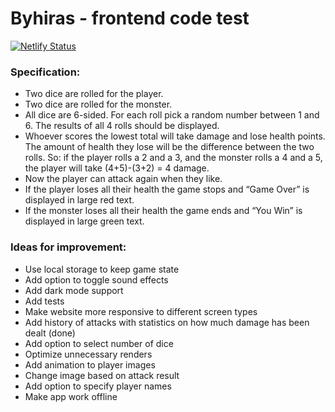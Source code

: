 # Byhiras - frontend code test

[![Netlify Status](https://api.netlify.com/api/v1/badges/9367f5b7-0600-47b7-97da-7c5413f32780/deploy-status)](https://app.netlify.com/sites/angry-mestorf-c28705/deploys)

### Specification:

- Two dice are rolled for the player.
- Two dice are rolled for the monster.
- All dice are 6-sided. For each roll pick a random number between 1 and 6. The results of all 4 rolls should
  be displayed.
- Whoever scores the lowest total will take damage and lose health points. The amount of health they
  lose will be the difference between the two rolls. So: if the player rolls a 2 and a 3, and the monster rolls
  a 4 and a 5, the player will take (4+5)-(3+2) = 4 damage.
- Now the player can attack again when they like.
- If the player loses all their health the game stops and “Game Over” is displayed in large red text.
- If the monster loses all their health the game ends and “You Win” is displayed in large green text.

### Ideas for improvement:

- Use local storage to keep game state
- Add option to toggle sound effects
- Add dark mode support
- Add tests
- Make website more responsive to different screen types
- Add history of attacks with statistics on how much damage has been dealt (done)
- Add option to select number of dice
- Optimize unnecessary renders
- Add animation to player images
- Change image based on attack result
- Add option to specify player names
- Make app work offline